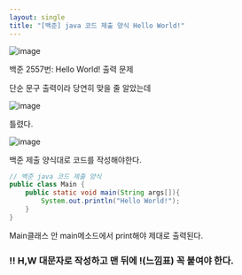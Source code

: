 ```yaml
---
layout: single
title: "[백준] java 코드 제출 양식 Hello World!"
---
```



![image](https://user-images.githubusercontent.com/58998646/140903534-156b1eec-7b97-41c3-a724-330d37eb9e93.png)

백준 2557번: Hello World! 출력 문제

단순 문구 출력이라 당연히 맞을 줄 알았는데 

![image](https://user-images.githubusercontent.com/58998646/140904363-ec213bd4-e3c4-4943-a4a7-f16b946a8358.png)

틀렸다.

![image](https://user-images.githubusercontent.com/58998646/140904292-2323c0a0-7078-486c-84d0-fc7a51c6ebc5.png)

백준 제출 양식대로 코드를 작성해야한다.

```java
// 백준 java 코드 제출 양식
public class Main {
    public static void main(String args[]){
        System.out.println("Hello World!");
    }
}
```

Main클래스 안 main메소드에서 print해야 제대로 출력된다.

### ‼️ H,W 대문자로 작성하고 맨 뒤에 !(느낌표) 꼭 붙여야 한다.
